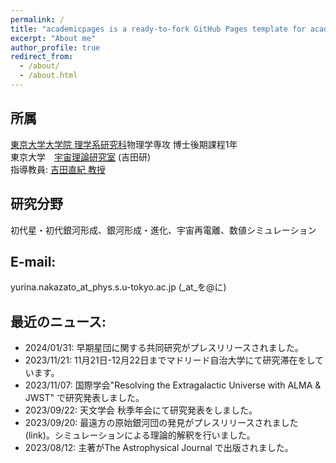 ```yaml
---
permalink: /
title: "academicpages is a ready-to-fork GitHub Pages template for academic personal websites"
excerpt: "About me"
author_profile: true
redirect_from: 
  - /about/
  - /about.html
---
```


## 所属  
[東京大学大学院 理学系研究科](https://www.phys.s.u-tokyo.ac.jp/en/)物理学専攻 博士後期課程1年  
東京大学　[宇宙理論研究室](http://www-utap.phys.s.u-tokyo.ac.jp/index.html) (吉田研)  
指導教員: [吉田直紀 教授](http://www-utap.phys.s.u-tokyo.ac.jp/naoki.yoshida/)

## 研究分野  
初代星・初代銀河形成、銀河形成・進化、宇宙再電離、数値シミュレーション

## E-mail: 
yurina.nakazato_at_phys.s.u-tokyo.ac.jp (_at_を@に)  

## 最近のニュース:  
- 2024/01/31: 早期星団に関する共同研究がプレスリリースされました。
- 2023/11/21: 11月21日-12月22日までマドリード自治大学にて研究滞在をしています。  
- 2023/11/07: 国際学会"Resolving the Extragalactic Universe with ALMA & JWST" で研究発表しました。  
- 2023/09/22: 天文学会 秋季年会にて研究発表をしました。
- 2023/09/20: 最遠方の原始銀河団の発見がプレスリリースされました(link)。シミュレーションによる理論的解釈を行いました。
- 2023/08/12: 主著がThe Astrophysical Journal で出版されました。
